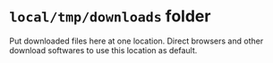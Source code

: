 `local/tmp/downloads` folder
=================================

Put downloaded files here at one location. Direct browsers and other download softwares to use this location as default.


